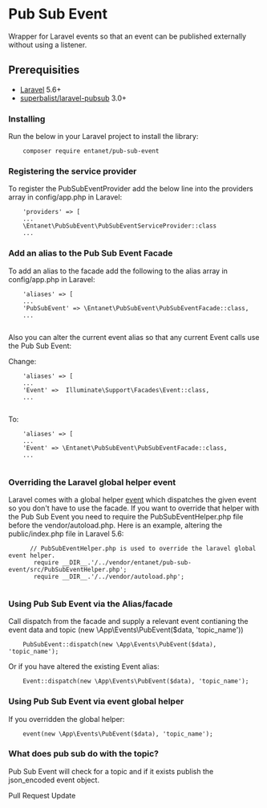 # Pub Sub Event

Wrapper for Laravel events so that an event can be published externally without using a listener.

## Prerequisities


* [Laravel](https://laravel.com/) 5.6+
* [superbalist/laravel-pubsub](https://github.com/Superbalist/laravel-pubsub) 3.0+


### Installing

Run the below in your Laravel project to install the library:

```
    composer require entanet/pub-sub-event
```

### Registering the service provider

To register the PubSubEventProvider add the below line into the providers array in config/app.php in Laravel:

```
    'providers' => [
    ...
    \Entanet\PubSubEvent\PubSubEventServiceProvider::class
    ...
```

### Add an alias to the Pub Sub Event Facade

To add an alias to the facade add the following to the alias array in config/app.php in Laravel:

```
    'aliases' => [
    ...
    'PubSubEvent' => \Entanet\PubSubEvent\PubSubEventFacade::class,
    ...
    
```

Also you can alter the current event alias so that any current Event calls use the Pub Sub Event:

Change:

```
    'aliases' => [
    ...
    'Event' =>  Illuminate\Support\Facades\Event::class,
    ...
    
```

To:

```
    'aliases' => [
    ...
    'Event' => \Entanet\PubSubEvent\PubSubEventFacade::class,
    ...
    
```
 
 ### Overriding the Laravel global helper event
 
 Laravel comes with a global helper [event](https://laravel.com/docs/5.6/helpers#method-event) which dispatches the given event so you don't have to use the facade. If you want to override 
 that helper with the Pub Sub Event you need to require the PubSubEventHelper.php file before the
  vendor/autoload.php. Here is an example, altering the public/index.php file in Laravel 5.6:
  
 ```
       // PubSubEventHelper.php is used to override the laravel global event helper.
        require __DIR__.'/../vendor/entanet/pub-sub-event/src/PubSubEventHelper.php';
        require __DIR__.'/../vendor/autoload.php';
     
 ```

### Using Pub Sub Event via the Alias/facade

Call dispatch from the facade and supply a relevant event contianing the event data and topic (new \App\Events\PubEvent($data, 'topic_name'))   

```
    PubSubEvent::dispatch(new \App\Events\PubEvent($data), 'topic_name'); 
```

Or if you have altered the existing Event alias:

```
    Event::dispatch(new \App\Events\PubEvent($data), 'topic_name'); 
```

### Using Pub Sub Event via event global helper

If you overridden the global helper:

```
    event(new \App\Events\PubEvent($data), 'topic_name');
```

### What does pub sub do with the topic?

Pub Sub Event will check for a topic and if it exists publish the json_encoded event object.

Pull Request Update
